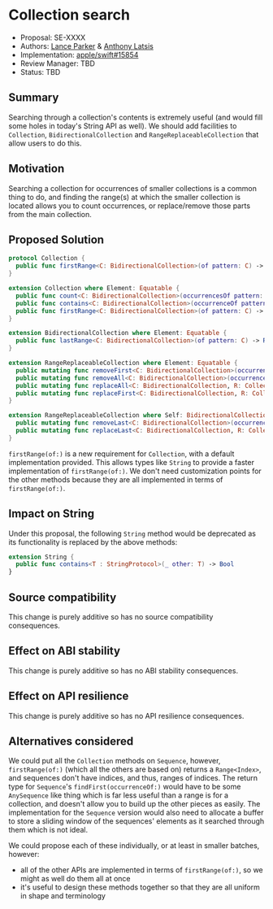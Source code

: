 # Collection search
* Proposal: SE-XXXX
* Authors: [Lance Parker](https://forums.swift.org/u/lancep) & [Anthony Latsis](https://forums.swift.org/u/anthonylatsis)
* Implementation: [apple/swift#15854](https://github.com/apple/swift/pull/15854)
* Review Manager: TBD
* Status: TBD

## Summary
Searching through a collection's contents is extremely useful (and would fill some holes in today's String API as well). We should add facilities to `Collection`,  `BidirectionalCollection` and `RangeReplaceableCollection` that allow users to do this.

## Motivation
Searching a collection for occurrences of smaller collections is a common thing to do, and finding the range(s) at which the smaller collection is located allows you to count occurrences, or replace/remove those parts from the main collection. 

## Proposed Solution
```swift
protocol Collection {
  public func firstRange<C: BidirectionalCollection>(of pattern: C) -> Range<Index>? where C.Element == Element, Element: Equatable
}

extension Collection where Element: Equatable {
  public func count<C: BidirectionalCollection>(occurrencesOf pattern: C, allowOverlapping: Bool = false) -> Int where C.Element == Element
  public func contains<C: BidirectionalCollection>(occurrenceOf pattern: C) -> Bool where C.Element == Element
  public func firstRange<C: BidirectionalCollection>(of pattern: C) -> Range<Index>? where C.Element == Element { ... } //default implementation for the new protocol requirement on Collection
}

extension BidirectionalCollection where Element: Equatable {
  public func lastRange<C: BidirectionalCollection>(of pattern: C) -> Range<Index>? where C.Element == Element
}

extension RangeReplaceableCollection where Element: Equatable {
  public mutating func removeFirst<C: BidirectionalCollection>(occurrenceOf pattern: C) where C.Element == Element
  public mutating func removeAll<C: BidirectionalCollection>(occurrencesOf pattern: C) where C.Element == Element
  public mutating func replaceAll<C: BidirectionalCollection, R: Collection>(occurrencesOf pattern: C, with replacement: R) where C.Element == Element, R.Element == Element
  public mutating func replaceFirst<C: BidirectionalCollection, R: Collection>(occurrenceOf pattern: C, with replacement: R) where C.Element == Element, R.Element == Element
}

extension RangeReplaceableCollection where Self: BidirectionalCollection, Element: Equatable {
  public mutating func removeLast<C: BidirectionalCollection>(occurrenceOf pattern: C) where C.Element == Element
  public mutating func replaceLast<C: BidirectionalCollection, R: Collection>(occurrenceOf pattern: C, with replacement: R) where C.Element == Element, R.Element == Element
}
```

`firstRange(of:)` is a new requirement for `Collection`, with a default implementation provided. This allows types like `String` to provide a faster implementation of `firstRange(of:)`. We don't need customization points for the other methods because they are all implemented in terms of `firstRange(of:)`.

## Impact on String
Under this proposal, the following `String` method would be deprecated as its functionality is replaced by the above methods:

```swift
extension String {
  public func contains<T : StringProtocol>(_ other: T) -> Bool
}
```

## Source compatibility
This change is purely additive so has no source compatibility consequences.

## Effect on ABI stability
This change is purely additive so has no ABI stability consequences.

## Effect on API resilience
This change is purely additive so has no API resilience consequences.

## Alternatives considered
We could put all the `Collection` methods on `Sequence`, however, `firstRange(of:)` (which all the others are based on) returns a `Range<Index>`, and sequences don't have indices, and thus, ranges of indices. The return type for `Sequence`'s `findFirst(occurrenceOf:)` would have to be some `AnySequence` like thing which is far less useful than a range is for a collection, and doesn't allow you to build up the other pieces as easily.  The implementation for the `Sequence` version would also need to allocate a buffer to store a sliding window of the sequences' elements as it searched through them which is not ideal.

We could propose each of these individually, or at least in smaller batches, however:
* all of the other APIs are implemented in terms of `firstRange(of:)`, so we might as well do them all at once
*  it's useful to design these methods together so that they are all uniform in shape and terminology